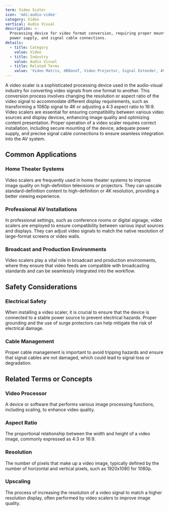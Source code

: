 ```yaml
---
term: Video Scaler
icon: 'mdi:audio-video'
category: Video
vertical: Audio Visual
description: >-
  Processing device for video format conversion, requiring proper mounting,
  power supply, and signal cable connections.
details:
  - title: Category
    value: Video
  - title: Industry
    value: Audio Visual
  - title: Related Terms
    value: 'Video Matrix, HDBaseT, Video Projector, Signal Extender, AV Bridge'
---
```

A video scaler is a sophisticated processing device used in the audio-visual industry for converting video signals from one format to another. This conversion process involves changing the resolution or aspect ratio of the video signal to accommodate different display requirements, such as transforming a 1080p signal to 4K or adjusting a 4:3 aspect ratio to 16:9. Video scalers are essential for ensuring compatibility between various video sources and display devices, enhancing image quality and optimizing content presentation. Proper operation of a video scaler requires correct installation, including secure mounting of the device, adequate power supply, and precise signal cable connections to ensure seamless integration into the AV system.

## Common Applications

### Home Theater Systems
Video scalers are frequently used in home theater systems to improve image quality on high-definition televisions or projectors. They can upscale standard-definition content to high-definition or 4K resolution, providing a better viewing experience.

### Professional AV Installations
In professional settings, such as conference rooms or digital signage, video scalers are employed to ensure compatibility between various input sources and displays. They can adjust video signals to match the native resolution of large-format screens or video walls.

### Broadcast and Production Environments
Video scalers play a vital role in broadcast and production environments, where they ensure that video feeds are compatible with broadcasting standards and can be seamlessly integrated into the workflow.

## Safety Considerations

### Electrical Safety
When installing a video scaler, it is crucial to ensure that the device is connected to a stable power source to prevent electrical hazards. Proper grounding and the use of surge protectors can help mitigate the risk of electrical damage.

### Cable Management
Proper cable management is important to avoid tripping hazards and ensure that signal cables are not damaged, which could lead to signal loss or degradation.

## Related Terms or Concepts

### Video Processor
A device or software that performs various image processing functions, including scaling, to enhance video quality.

### Aspect Ratio
The proportional relationship between the width and height of a video image, commonly expressed as 4:3 or 16:9.

### Resolution
The number of pixels that make up a video image, typically defined by the number of horizontal and vertical pixels, such as 1920x1080 for 1080p.

### Upscaling
The process of increasing the resolution of a video signal to match a higher resolution display, often performed by video scalers to improve image quality.
